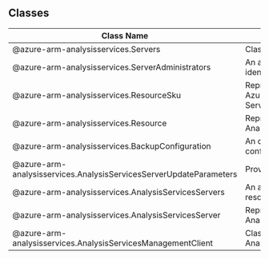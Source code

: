 ## Classes
| Class Name | Description |
|---|---|
| @azure-arm-analysisservices.Servers |Class representing a Servers.|
| @azure-arm-analysisservices.ServerAdministrators |An array of administrator user identities|
| @azure-arm-analysisservices.ResourceSku |Represents the SKU name and Azure pricing tier for Analysis Services resource.|
| @azure-arm-analysisservices.Resource |Represents an instance of an Analysis Services resource.|
| @azure-arm-analysisservices.BackupConfiguration |An object that represents backup configurations|
| @azure-arm-analysisservices.AnalysisServicesServerUpdateParameters |Provision request specification|
| @azure-arm-analysisservices.AnalysisServicesServers |An array of Analysis Services resources.|
| @azure-arm-analysisservices.AnalysisServicesServer |Represents an instance of an Analysis Services resource.|
| @azure-arm-analysisservices.AnalysisServicesManagementClient |Class representing a AnalysisServicesManagementClient.|
